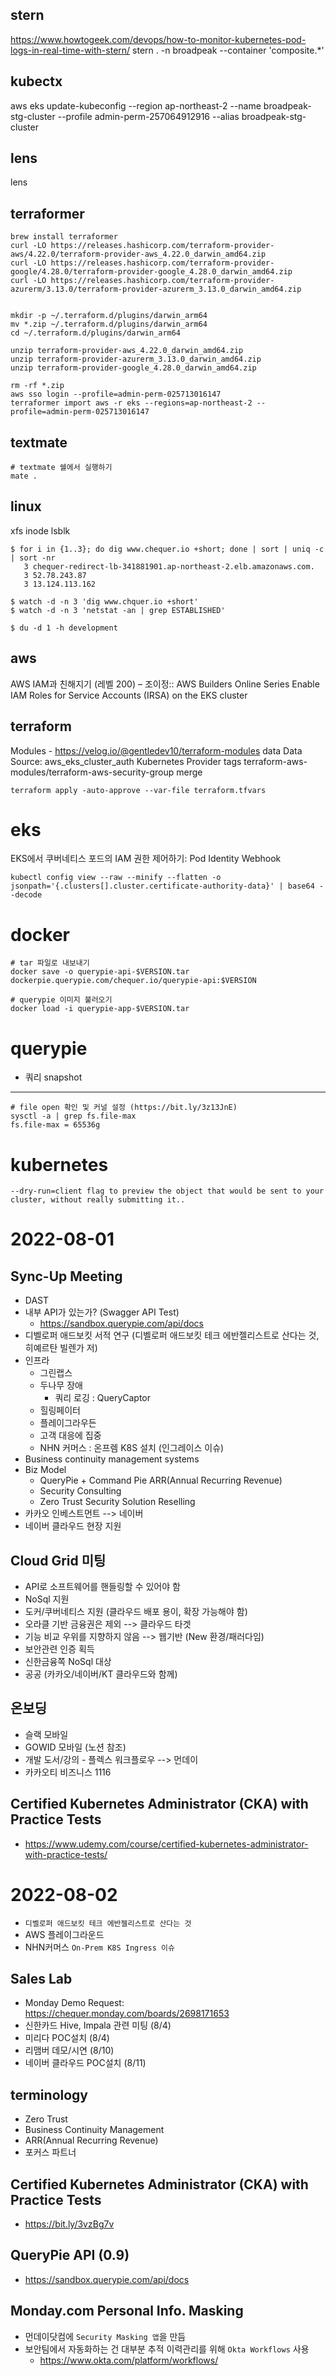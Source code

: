 
## stern
https://www.howtogeek.com/devops/how-to-monitor-kubernetes-pod-logs-in-real-time-with-stern/
stern . -n broadpeak --container 'composite.*'

## kubectx
aws eks update-kubeconfig --region ap-northeast-2 --name broadpeak-stg-cluster --profile admin-perm-257064912916 --alias broadpeak-stg-cluster

## lens
lens

## terraformer

```
brew install terraformer
curl -LO https://releases.hashicorp.com/terraform-provider-aws/4.22.0/terraform-provider-aws_4.22.0_darwin_amd64.zip
curl -LO https://releases.hashicorp.com/terraform-provider-google/4.28.0/terraform-provider-google_4.28.0_darwin_amd64.zip
curl -LO https://releases.hashicorp.com/terraform-provider-azurerm/3.13.0/terraform-provider-azurerm_3.13.0_darwin_amd64.zip


mkdir -p ~/.terraform.d/plugins/darwin_arm64
mv *.zip ~/.terraform.d/plugins/darwin_arm64
cd ~/.terraform.d/plugins/darwin_arm64

unzip terraform-provider-aws_4.22.0_darwin_amd64.zip
unzip terraform-provider-azurerm_3.13.0_darwin_amd64.zip
unzip terraform-provider-google_4.28.0_darwin_amd64.zip

rm -rf *.zip
aws sso login --profile=admin-perm-025713016147
terraformer import aws -r eks --regions=ap-northeast-2 --profile=admin-perm-025713016147

```

## textmate 

```
# textmate 쉘에서 실행하기 
mate .
```

## linux
xfs
inode
lsblk

```
$ for i in {1..3}; do dig www.chequer.io +short; done | sort | uniq -c | sort -nr
   3 chequer-redirect-lb-341881901.ap-northeast-2.elb.amazonaws.com.
   3 52.78.243.87
   3 13.124.113.162

$ watch -d -n 3 'dig www.chquer.io +short'
$ watch -d -n 3 'netstat -an | grep ESTABLISHED'   
```

```
$ du -d 1 -h development
```

## aws
AWS IAM과 친해지기 (레벨 200) – 조이정:: AWS Builders Online Series
Enable IAM Roles for Service Accounts (IRSA) on the EKS cluster

## terraform
Modules - https://velog.io/@gentledev10/terraform-modules
data
Data Source: aws_eks_cluster_auth
Kubernetes Provider
tags
terraform-aws-modules/terraform-aws-security-group
merge

```
terraform apply -auto-approve --var-file terraform.tfvars
```

# eks
EKS에서 쿠버네티스 포드의 IAM 권한 제어하기: Pod Identity Webhook

```
kubectl config view --raw --minify --flatten -o jsonpath='{.clusters[].cluster.certificate-authority-data}' | base64 --decode
```

# docker
```
# tar 파일로 내보내기
docker save -o querypie-api-$VERSION.tar dockerpie.querypie.com/chequer.io/querypie-api:$VERSION

# querypie 이미지 불러오기
docker load -i querypie-app-$VERSION.tar
```

# querypie

- 쿼리 snapshot

---

```
# file open 확인 및 커널 설정 (https://bit.ly/3z13JnE)
sysctl -a | grep fs.file-max
fs.file-max = 65536g
```

# kubernetes

```
--dry-run=client flag to preview the object that would be sent to your cluster, without really submitting it..
```

# 2022-08-01 
## Sync-Up Meeting

- DAST
- 내부 API가 있는가? (Swagger API Test)
  - https://sandbox.querypie.com/api/docs
- 디벨로퍼 애드보킷 서적 연구 (디벨로퍼 애드보킷 테크 에반젤리스트로 산다는 것, 히예르탄 빌렌가 저)
- 인프라
  - 그린랩스
  - 두나무 장애
    - 쿼리 로깅 : QueryCaptor
  - 힐링페이터
  - 플레이그라우든
  - 고객 대응에 집중 
  - NHN 커머스 : 온프렘 K8S 설치 (인그레이스 이슈)
- Business continuity management systems
- Biz Model
  - QueryPie + Command Pie ARR(Annual Recurring Revenue)
  - Security Consulting
  - Zero Trust Security Solution Reselling
- 카카오 인베스트먼트 --> 네이버
- 네이버 클라우드 현장 지원  


## Cloud Grid 미팅
- API로 소프트웨어를 핸들링할 수 있어야 함 
- NoSql 지원
- 도커/쿠버네티스 지원 (클라우드 배포 용이, 확장 가능해야 함)
- 오라클 기반 금융권은 제외 --> 클라우드 타겟
- 기능 비교 우위를 지향하지 않음 --> 웹기반 (New 환경/패러다임) 
- 보안관련 인증 획득
- 신한금융쪽 NoSql 대상
- 공공 (카카오/네이버/KT 클라우드와 함께)

## 온보딩
- 슬랙 모바일
- GOWID 모바일 (노션 참조)
- 개발 도서/강의 - 플렉스 워크플로우 --> 먼데이
- 카카오티 비즈니스 1116

## Certified Kubernetes Administrator (CKA) with Practice Tests
- https://www.udemy.com/course/certified-kubernetes-administrator-with-practice-tests/


# 2022-08-02

- `디벨로퍼 애드보킷 테크 에반젤리스트로 산다는 것`
- AWS 플레이그라운드
- NHN커머스 `On-Prem K8S Ingress 이슈`

## Sales Lab
- Monday Demo Request: https://chequer.monday.com/boards/2698171653
- 신한카드 Hive, Impala 관련 미팅 (8/4)
- 미리다 POC설치 (8/4)
- 리맴버 데모/시연 (8/10)
- 네이버 클라우드 POC설치 (8/11)

## terminology
- Zero Trust
- Business Continuity Management
- ARR(Annual Recurring Revenue)
- 포커스 파트너

## Certified Kubernetes Administrator (CKA) with Practice Tests
- https://bit.ly/3vzBg7v

## QueryPie API (0.9)
- https://sandbox.querypie.com/api/docs

## Monday.com Personal Info. Masking
- 먼데이닷컴에 `Security Masking 앱`을 만듬
- 보안팀에서 자동화하는 건 대부분 추적 이력관리를 위해 `Okta Workflows` 사용
  -  https://www.okta.com/platform/workflows/










